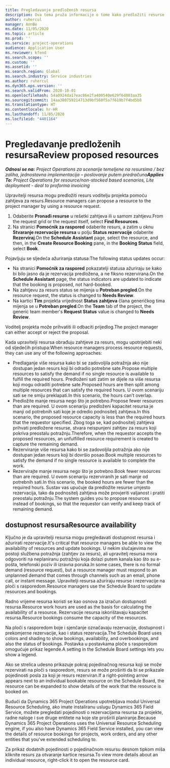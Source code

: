 ```yaml
---
title: Pregledavanje predloženih resursa
description: Ova tema pruža informacije o tome kako predložiti resurse projekta.
author: ruhercul
manager: AnnBe
ms.date: 11/05/2020
ms.topic: article
ms.prod: ''
ms.service: project-operations
audience: Application User
ms.reviewer: kfend
ms.search.scope: ''
ms.custom: ''
ms.assetid: ''
ms.search.region: Global
ms.search.industry: Service industries
ms.author: ruhercul
ms.dyn365.ops.version: ''
ms.search.validFrom: 2020-10-01
ms.openlocfilehash: 54a0924da17eac86e2fa400540e629f6d803aa35
ms.sourcegitcommit: 14aa380759214713d9bf560f5a7f619b7f4bd5b8
ms.translationtype: HT
ms.contentlocale: hr-HR
ms.lasthandoff: 11/05/2020
ms.locfileid: "4401164"
---
```

# <a name="review-proposed-resources"></a><span data-ttu-id="8a4f9-103">Pregledavanje predloženih resursa</span><span class="sxs-lookup"><span data-stu-id="8a4f9-103">Review proposed resources</span></span>

<span data-ttu-id="8a4f9-104">_**Odnosi se na:** Project Operations za scenarije temeljene na resursima / bez zaliha, jednostavna implementacija – poslovanje putem predračuna_</span><span class="sxs-lookup"><span data-stu-id="8a4f9-104">_**Applies To:** Project Operations for resource/non-stocked based scenarios, Lite deployment - deal to proforma invoicing_</span></span>

<span data-ttu-id="8a4f9-105">Upravitelji resursa mogu predložiti resurs voditelju projekta pomoću zahtjeva za resurs.</span><span class="sxs-lookup"><span data-stu-id="8a4f9-105">Resource managers can propose a resource to the project manager by using a resource request.</span></span>

1. <span data-ttu-id="8a4f9-106">Odaberite **Pronađi resurse** u rešetki zahtjeva ili u samom zahtjevu.</span><span class="sxs-lookup"><span data-stu-id="8a4f9-106">From the request grid or the request itself, select **Find Resources**.</span></span>
2. <span data-ttu-id="8a4f9-107">Na stranici **Pomoćnik za raspored** odaberite resurs, a zatim u oknu **Stvaranje rezervacije resursa** u polju **Status rezervacije** odaberite **Rezerviraj**.</span><span class="sxs-lookup"><span data-stu-id="8a4f9-107">On the **Schedule Assistant** page, select the resource, and then, in the **Create Resource Booking** pane, in the **Booking Status** field, select **Book**.</span></span>

<span data-ttu-id="8a4f9-108">Pojavljuju se sljedeća ažuriranja statusa:</span><span class="sxs-lookup"><span data-stu-id="8a4f9-108">The following status updates occur:</span></span>

- <span data-ttu-id="8a4f9-109">Na stranici **Pomoćnik za raspored** pokazatelji statusa ažuriraju se kako bi bilo jasno da je rezervacija predložena, a ne fiksno rezervirana.</span><span class="sxs-lookup"><span data-stu-id="8a4f9-109">On the **Schedule Assistant** page, the status indicators are updated to indicate that the booking is proposed, not hard-booked.</span></span>
- <span data-ttu-id="8a4f9-110">Na zahtjevu za resurs status se mijenja u **Potreban pregled**.</span><span class="sxs-lookup"><span data-stu-id="8a4f9-110">On the resource request, the status is changed to **Needs Review**.</span></span>
- <span data-ttu-id="8a4f9-111">Na kartici **Tim** projekta vrijednost **Status zahtjeva** člana generičkog tima mijenja se u **Potreban pregled**.</span><span class="sxs-lookup"><span data-stu-id="8a4f9-111">On the **Team** tab of the project, the generic team member's **Request Status** value is changed to **Needs Review**.</span></span>

<span data-ttu-id="8a4f9-112">Voditelj projekta može prihvatiti ili odbaciti prijedlog.</span><span class="sxs-lookup"><span data-stu-id="8a4f9-112">The project manager can either accept or reject the proposal.</span></span>

<span data-ttu-id="8a4f9-113">Kada upravitelji resursa obrađuju zahtjeve za resurs, mogu upotrijebiti neki od sljedećih pristupa:</span><span class="sxs-lookup"><span data-stu-id="8a4f9-113">When resource managers process resource requests, they can use any of the following approaches:</span></span>

- <span data-ttu-id="8a4f9-114">Predlaganje više resursa kako bi se zadovoljila potražnja ako nije dostupan jedan resurs koji bi odradio potrebne sate.</span><span class="sxs-lookup"><span data-stu-id="8a4f9-114">Propose multiple resources to satisfy the demand if no single resource is available to fulfill the required hours.</span></span> <span data-ttu-id="8a4f9-115">Predloženi sati zatim se dijele na više resursa koji mogu odraditi potrebne sate.</span><span class="sxs-lookup"><span data-stu-id="8a4f9-115">Proposed hours are then split among multiple resources that can satisfy the required hours.</span></span> <span data-ttu-id="8a4f9-116">U ovom scenariju sati se ne smiju preklapati.</span><span class="sxs-lookup"><span data-stu-id="8a4f9-116">In this scenario, the hours can't overlap.</span></span>
- <span data-ttu-id="8a4f9-117">Predložite manje resursa nego što je potrebno.</span><span class="sxs-lookup"><span data-stu-id="8a4f9-117">Propose fewer resources than are required.</span></span> <span data-ttu-id="8a4f9-118">U ovom scenariju predloženi kapacitet resursa je manji od potrebnih sati koje je odredio podnositelj zahtjeva.</span><span class="sxs-lookup"><span data-stu-id="8a4f9-118">In this scenario, the proposed resource capacity is less than the required hours that the requestor specified.</span></span> <span data-ttu-id="8a4f9-119">Zbog toga se, kad podnositelj zahtjeva prihvati predložene resurse, stvara neispunjeni zahtjev za resurs koji pokriva preostalu potražnju.</span><span class="sxs-lookup"><span data-stu-id="8a4f9-119">Therefore, when the requestor accepts the proposed resources, an unfulfilled resource requirement is created to capture the remaining demand.</span></span>
- <span data-ttu-id="8a4f9-120">Rezerviranje više resursa kako bi se zadovoljila potražnja ako nije dostupan jedan resurs koji bi dovršio posao.</span><span class="sxs-lookup"><span data-stu-id="8a4f9-120">Book multiple resources to satisfy the demand if no single resource is available to complete the work.</span></span>
- <span data-ttu-id="8a4f9-121">Rezervirajte manje resursa nego što je potrebno.</span><span class="sxs-lookup"><span data-stu-id="8a4f9-121">Book fewer resources than are required.</span></span> <span data-ttu-id="8a4f9-122">U ovom scenariju rezerviranih je sati manje od potrebnih sati.</span><span class="sxs-lookup"><span data-stu-id="8a4f9-122">In this scenario, the booked hours are fewer than the required hours.</span></span> <span data-ttu-id="8a4f9-123">Sustav vas upućuje da predložite resurse umjesto rezervacija, tako da podnositelj zahtjeva može provjeriti valjanost i pratiti preostalu potražnju.</span><span class="sxs-lookup"><span data-stu-id="8a4f9-123">The system guides you to propose resources instead of bookings, so that the requestor can verify and keep track of remaining demand.</span></span>

## <a name="resource-availability"></a><span data-ttu-id="8a4f9-124">dostupnost resursa</span><span class="sxs-lookup"><span data-stu-id="8a4f9-124">Resource availability</span></span>

<span data-ttu-id="8a4f9-125">Ključno je da upravitelji resursa mogu pregledavati dostupnost resursa i ažurirati rezervacije.</span><span class="sxs-lookup"><span data-stu-id="8a4f9-125">It's critical that resource managers be able to view the availability of resources and update bookings.</span></span> <span data-ttu-id="8a4f9-126">U nekim slučajevima ne postoji službena potražnja (zahtjev za resurs), ali upravitelj resursa mora odgovoriti na neplaniranu potražnju koja dolazi putem kanala kao što su e-pošta, telefonski poziv ili izravna poruka.</span><span class="sxs-lookup"><span data-stu-id="8a4f9-126">In some cases, there is no formal demand (resource request), but a resource manager must respond to an unplanned demand that comes through channels such as an email, phone call, or instant message.</span></span> <span data-ttu-id="8a4f9-127">Upravitelji resursa ažuriraju resurse i rezervacije na ploči s rasporedom.</span><span class="sxs-lookup"><span data-stu-id="8a4f9-127">Resource managers use the Schedule Board to update resources and bookings.</span></span>

<span data-ttu-id="8a4f9-128">Radno vrijeme resursa koristi se kao osnova za izračun dostupnosti resursa.</span><span class="sxs-lookup"><span data-stu-id="8a4f9-128">Resource work hours are used as the basis for calculating the availability of a resource.</span></span> <span data-ttu-id="8a4f9-129">Rezervacije resursa iskorištavaju kapacitet resursa.</span><span class="sxs-lookup"><span data-stu-id="8a4f9-129">Resource bookings consume the capacity of the resources.</span></span>

<span data-ttu-id="8a4f9-130">Na ploči s rasporedom boje i sjenčanje označavaju rezervacije, dostupnost i prekomjerne rezervacije, kao i status rezervacija.</span><span class="sxs-lookup"><span data-stu-id="8a4f9-130">The Schedule Board uses colors and shading to show bookings, availability, and overbookings, and also the status of bookings.</span></span> <span data-ttu-id="8a4f9-131">Postavka u postavkama ploče s rasporedom omogućuje prikaz legende.</span><span class="sxs-lookup"><span data-stu-id="8a4f9-131">A setting in the Schedule Board settings lets you show a legend.</span></span>

<span data-ttu-id="8a4f9-132">Ako se strelica udesno prikazuje pokraj pojedinačnog resursa koji se može rezervirati na ploči s rasporedom, resurs se može proširiti da bi se prikazale pojedinosti posla za koji je resurs rezerviran.</span><span class="sxs-lookup"><span data-stu-id="8a4f9-132">If a right-pointing arrow appears next to an individual bookable resource on the Schedule Board, the resource can be expanded to show details of the work that the resource is booked on.</span></span>

<span data-ttu-id="8a4f9-133">Budući da Dynamics 365 Project Operations upotrebljava modul Universal Resource Scheduling, ako imate instaliranu uslugu Dynamics 365 Field Service, možete pregledati pojedinosti o rezervacijama resursa za projekte, radne naloge i sve druge entitete na koje ste proširili planiranje.</span><span class="sxs-lookup"><span data-stu-id="8a4f9-133">Because Dynamics 365 Project Operations uses the Universal Resource Scheduling engine, if you also have Dynamics 365 Field Service installed, you can view the details of resource bookings for projects, work orders, and any other entities that you've extended scheduling to.</span></span>

<span data-ttu-id="8a4f9-134">Za prikaz dodatnih pojedinosti o pojedinačnom resursu desnom tipkom miša kliknite resurs za otvaranje kartice resursa.</span><span class="sxs-lookup"><span data-stu-id="8a4f9-134">To view more details about an individual resource, right-click it to open the resource card.</span></span>

